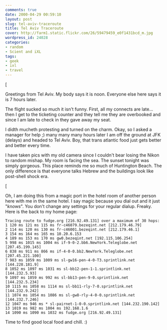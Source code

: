 ```yaml
---
comments: true
date: 2000-04-29 00:59:10
layout: post
slug: tel-aviv-traceroute
title: Tel Aviv Traceroute
cover: http://farm1.static.flickr.com/26/59479459_e0f1431bcd_m.jpg
wordpress_id: 24028
categories:
- random
- Scient and iXL
tags:
- geek
- ixl
- travel
---
```


[

Greetings from Tel Aviv. My body says it is noon. Everyone else here says it is 7 hours later. 

The flight sucked so much it isn't funny. First, all my connects are late... then I get to the ticketing counter and they tell me they are overbooked and since I am late to check in they gave away my seat. 

I didth mucheth protesting and turned on the charm. Okay, so I asked a manager for help ;) many many many hours later I am off the ground at JFK (delays) and headed to Tel Aviv. Boy, that trans atlantic food just gets better and better every time. 

I have taken pics with my old camera since I couldn't bear losing the Nikon to random mishap.  My room is facing the sea. The sunset tonight was simply gorgeous. This place reminds me so much of Huntington Beach. The only difference is that everyone talks Hebrew and the buildings look like post-shell shock era. 

[

Oh, I am doing this from a magic port in the hotel room of another person here with me in the same hotel. I say magic because you dial out and it just "_knows_". You don't change any settings for your regular dialup. Freaky. Here is the back to my home page:


    
    Tracing route to fudge.org [216.92.49.131] over a maximum of 30 hops:
    1 120 ms 121 ms 115 ms fr-c46079.bezeqint.net [212.179.46.79]
    2 114 ms 120 ms 130 ms fr-c46001.bezeqint.net [212.179.46.1]
    3 154 ms 164 ms 165 ms 10.20.6.153
    4 189 ms 153 ms 170 ms gw0.bezeqint.net [192.115.106.254]
    5 998 ms 1015 ms 1004 ms if-9-0-2.bb6.NewYork.Teleglobe.net [207.45.199.145]
    6 838 ms 911 ms 866 ms if-4-0-0.bb2.NewYork.Teleglobe.net [207.45.221.100]
    7 983 ms 1059 ms 1009 ms sl-gw16-pen-4-0-T3.sprintlink.net [144.228.181.9]
    8 1052 ms 1097 ms 1031 ms sl-bb12-pen-1-1.sprintlink.net [144.232.5.93]
    9 1097 ms 1059 ms 992 ms sl-bb13-pen-9-0.sprintlink.net [144.232.5.234]
    10 1115 ms 1058 ms 1114 ms sl-bb11-rly-7-0.sprintlink.net [144.232.9.242]
    11 1074 ms 1054 ms 1086 ms sl-gw8-rly-4-0-0.sprintlink.net [144.232.7.246]
    12 1047 ms 946 ms * sl-pairnet-1-0-0.sprintlink.net [144.232.190.142]
    13 1019 ms 982 ms 1004 ms 192.168.1.6
    14 1090 ms 1090 ms 1032 ms fudge.org [216.92.49.131]




Time to find good local food and chill. :)
